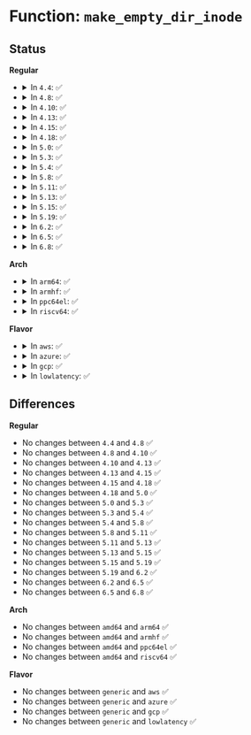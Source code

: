 # Function: <code>make_empty_dir_inode</code>

## Status
<b>Regular</b>
<ul>
<li>
<details>
<summary>In <code>4.4</code>: ✅</summary>

```c
void make_empty_dir_inode(struct inode *inode);
```

**Collision:** Unique Global

**Inline:** No

**Transformation:** False

**Instances:**

```
In fs/libfs.c (ffffffff81234fa0)
Location: fs/libfs.c:1181
Inline: False
Direct callers:
  - fs/proc/inode.c:proc_get_inode
  - fs/proc/proc_sysctl.c:proc_sys_make_inode
  - fs/kernfs/inode.c:kernfs_get_inode
```
**Symbols:**

```
ffffffff81234fa0-ffffffff81235007: make_empty_dir_inode (STB_GLOBAL)
```
</details>
</li>
<li>
<details>
<summary>In <code>4.8</code>: ✅</summary>

```c
void make_empty_dir_inode(struct inode *inode);
```

**Collision:** Unique Global

**Inline:** No

**Transformation:** False

**Instances:**

```
In fs/libfs.c (ffffffff8125d6d0)
Location: fs/libfs.c:1206
Inline: False
Direct callers:
  - fs/proc/inode.c:proc_get_inode
  - fs/proc/proc_sysctl.c:proc_sys_make_inode
  - fs/kernfs/inode.c:kernfs_get_inode
  - fs/debugfs/inode.c:debugfs_create_automount
```
**Symbols:**

```
ffffffff8125d6d0-ffffffff8125d737: make_empty_dir_inode (STB_GLOBAL)
```
</details>
</li>
<li>
<details>
<summary>In <code>4.10</code>: ✅</summary>

```c
void make_empty_dir_inode(struct inode *inode);
```

**Collision:** Unique Global

**Inline:** No

**Transformation:** False

**Instances:**

```
In fs/libfs.c (ffffffff81270bf0)
Location: fs/libfs.c:1192
Inline: False
Direct callers:
  - fs/proc/inode.c:proc_get_inode
  - fs/proc/proc_sysctl.c:proc_sys_make_inode
  - fs/kernfs/inode.c:kernfs_get_inode
  - fs/debugfs/inode.c:debugfs_create_automount
```
**Symbols:**

```
ffffffff81270bf0-ffffffff81270c5c: make_empty_dir_inode (STB_GLOBAL)
```
</details>
</li>
<li>
<details>
<summary>In <code>4.13</code>: ✅</summary>

```c
void make_empty_dir_inode(struct inode *inode);
```

**Collision:** Unique Global

**Inline:** No

**Transformation:** False

**Instances:**

```
In fs/libfs.c (ffffffff8127e3b0)
Location: fs/libfs.c:1197
Inline: False
Direct callers:
  - fs/proc/inode.c:proc_get_inode
  - fs/proc/proc_sysctl.c:proc_sys_make_inode
  - fs/kernfs/inode.c:kernfs_get_inode
  - fs/debugfs/inode.c:debugfs_create_automount
```
**Symbols:**

```
ffffffff8127e3b0-ffffffff8127e416: make_empty_dir_inode (STB_GLOBAL)
```
</details>
</li>
<li>
<details>
<summary>In <code>4.15</code>: ✅</summary>

```c
void make_empty_dir_inode(struct inode *inode);
```

**Collision:** Unique Global

**Inline:** No

**Transformation:** False

**Instances:**

```
In fs/libfs.c (ffffffff812a0e90)
Location: fs/libfs.c:1197
Inline: False
Direct callers:
  - fs/proc/inode.c:proc_get_inode
  - fs/proc/proc_sysctl.c:proc_sys_make_inode
  - fs/kernfs/inode.c:kernfs_get_inode
  - fs/debugfs/inode.c:debugfs_create_automount
```
**Symbols:**

```
ffffffff812a0e90-ffffffff812a0ef6: make_empty_dir_inode (STB_GLOBAL)
```
</details>
</li>
<li>
<details>
<summary>In <code>4.18</code>: ✅</summary>

```c
void make_empty_dir_inode(struct inode *inode);
```

**Collision:** Unique Global

**Inline:** No

**Transformation:** False

**Instances:**

```
In fs/libfs.c (ffffffff812c79f0)
Location: fs/libfs.c:1236
Inline: False
Direct callers:
  - fs/proc/inode.c:proc_get_inode
  - fs/proc/proc_sysctl.c:proc_sys_make_inode
  - fs/kernfs/inode.c:kernfs_get_inode
  - fs/debugfs/inode.c:debugfs_create_automount
```
**Symbols:**

```
ffffffff812c79f0-ffffffff812c7a56: make_empty_dir_inode (STB_GLOBAL)
```
</details>
</li>
<li>
<details>
<summary>In <code>5.0</code>: ✅</summary>

```c
void make_empty_dir_inode(struct inode *inode);
```

**Collision:** Unique Global

**Inline:** No

**Transformation:** False

**Instances:**

```
In fs/libfs.c (ffffffff812dcbf0)
Location: fs/libfs.c:1236
Inline: False
Direct callers:
  - fs/proc/inode.c:proc_get_inode
  - fs/proc/proc_sysctl.c:proc_sys_make_inode
  - fs/kernfs/inode.c:kernfs_get_inode
  - fs/debugfs/inode.c:debugfs_create_automount
```
**Symbols:**

```
ffffffff812dcbf0-ffffffff812dcc53: make_empty_dir_inode (STB_GLOBAL)
```
</details>
</li>
<li>
<details>
<summary>In <code>5.3</code>: ✅</summary>

```c
void make_empty_dir_inode(struct inode *inode);
```

**Collision:** Unique Global

**Inline:** No

**Transformation:** False

**Instances:**

```
In fs/libfs.c (ffffffff812fb2b0)
Location: fs/libfs.c:1269
Inline: False
Direct callers:
  - fs/proc/inode.c:proc_get_inode
  - fs/proc/proc_sysctl.c:proc_sys_make_inode
  - fs/kernfs/inode.c:kernfs_get_inode
  - fs/debugfs/inode.c:debugfs_create_automount
```
**Symbols:**

```
ffffffff812fb2b0-ffffffff812fb313: make_empty_dir_inode (STB_GLOBAL)
```
</details>
</li>
<li>
<details>
<summary>In <code>5.4</code>: ✅</summary>

```c
void make_empty_dir_inode(struct inode *inode);
```

**Collision:** Unique Global

**Inline:** No

**Transformation:** False

**Instances:**

```
In fs/libfs.c (ffffffff8130d0d0)
Location: fs/libfs.c:1309
Inline: False
Direct callers:
  - fs/proc/inode.c:proc_get_inode
  - fs/proc/proc_sysctl.c:proc_sys_make_inode
  - fs/kernfs/inode.c:kernfs_get_inode
  - fs/debugfs/inode.c:debugfs_create_automount
```
**Symbols:**

```
ffffffff8130d0d0-ffffffff8130d133: make_empty_dir_inode (STB_GLOBAL)
```
</details>
</li>
<li>
<details>
<summary>In <code>5.8</code>: ✅</summary>

```c
void make_empty_dir_inode(struct inode *inode);
```

**Collision:** Unique Global

**Inline:** No

**Transformation:** False

**Instances:**

```
In fs/libfs.c (ffffffff81346bf0)
Location: fs/libfs.c:1345
Inline: False
Direct callers:
  - fs/proc/inode.c:proc_get_inode
  - fs/proc/proc_sysctl.c:proc_sys_make_inode
  - fs/kernfs/inode.c:kernfs_init_inode
  - fs/debugfs/inode.c:debugfs_create_automount
```
**Symbols:**

```
ffffffff81346bf0-ffffffff81346c56: make_empty_dir_inode (STB_GLOBAL)
```
</details>
</li>
<li>
<details>
<summary>In <code>5.11</code>: ✅</summary>

```c
void make_empty_dir_inode(struct inode *inode);
```

**Collision:** Unique Global

**Inline:** No

**Transformation:** False

**Instances:**

```
In fs/libfs.c (ffffffff813530e0)
Location: fs/libfs.c:1349
Inline: False
Direct callers:
  - fs/proc/inode.c:proc_get_inode
  - fs/proc/proc_sysctl.c:proc_sys_make_inode
  - fs/kernfs/inode.c:kernfs_init_inode
  - fs/debugfs/inode.c:debugfs_create_automount
```
**Symbols:**

```
ffffffff813530e0-ffffffff81353146: make_empty_dir_inode (STB_GLOBAL)
```
</details>
</li>
<li>
<details>
<summary>In <code>5.13</code>: ✅</summary>

```c
void make_empty_dir_inode(struct inode *inode);
```

**Collision:** Unique Global

**Inline:** No

**Transformation:** False

**Instances:**

```
In fs/libfs.c (ffffffff81359de0)
Location: fs/libfs.c:1349
Inline: False
Direct callers:
  - fs/proc/inode.c:proc_get_inode
  - fs/proc/proc_sysctl.c:proc_sys_make_inode
  - fs/kernfs/inode.c:kernfs_get_inode
  - fs/debugfs/inode.c:debugfs_create_automount
```
**Symbols:**

```
ffffffff81359de0-ffffffff81359e46: make_empty_dir_inode (STB_GLOBAL)
```
</details>
</li>
<li>
<details>
<summary>In <code>5.15</code>: ✅</summary>

```c
void make_empty_dir_inode(struct inode *inode);
```

**Collision:** Unique Global

**Inline:** No

**Transformation:** False

**Instances:**

```
In fs/libfs.c (ffffffff813a8280)
Location: fs/libfs.c:1333
Inline: False
Direct callers:
  - fs/proc/inode.c:proc_get_inode
  - fs/proc/proc_sysctl.c:proc_sys_make_inode
  - fs/kernfs/inode.c:kernfs_get_inode
  - fs/debugfs/inode.c:debugfs_create_automount
```
**Symbols:**

```
ffffffff813a8280-ffffffff813a82e6: make_empty_dir_inode (STB_GLOBAL)
```
</details>
</li>
<li>
<details>
<summary>In <code>5.19</code>: ✅</summary>

```c
void make_empty_dir_inode(struct inode *inode);
```

**Collision:** Unique Global

**Inline:** No

**Transformation:** False

**Instances:**

```
In fs/libfs.c (ffffffff8142cb90)
Location: fs/libfs.c:1349
Inline: False
Direct callers:
  - fs/proc/inode.c:proc_get_inode
  - fs/proc/proc_sysctl.c:proc_sys_make_inode
  - fs/kernfs/inode.c:kernfs_get_inode
  - fs/debugfs/inode.c:debugfs_create_automount
```
**Symbols:**

```
ffffffff8142cb90-ffffffff8142cc00: make_empty_dir_inode (STB_GLOBAL)
```
</details>
</li>
<li>
<details>
<summary>In <code>6.2</code>: ✅</summary>

```c
void make_empty_dir_inode(struct inode *inode);
```

**Collision:** Unique Global

**Inline:** No

**Transformation:** False

**Instances:**

```
In fs/libfs.c (ffffffff814ba2f0)
Location: fs/libfs.c:1366
Inline: False
Direct callers:
  - fs/proc/inode.c:proc_get_inode
  - fs/proc/proc_sysctl.c:proc_sys_make_inode
  - fs/kernfs/inode.c:kernfs_get_inode
  - fs/debugfs/inode.c:debugfs_create_automount
```
**Symbols:**

```
ffffffff814ba2f0-ffffffff814ba360: make_empty_dir_inode (STB_GLOBAL)
```
</details>
</li>
<li>
<details>
<summary>In <code>6.5</code>: ✅</summary>

```c
void make_empty_dir_inode(struct inode *inode);
```

**Collision:** Unique Global

**Inline:** No

**Transformation:** False

**Instances:**

```
In fs/libfs.c (ffffffff814ef290)
Location: fs/libfs.c:1361
Inline: False
Direct callers:
  - fs/proc/inode.c:proc_get_inode
  - fs/proc/proc_sysctl.c:proc_sys_make_inode
  - fs/kernfs/inode.c:kernfs_get_inode
  - fs/debugfs/inode.c:debugfs_create_automount
```
**Symbols:**

```
ffffffff814ef290-ffffffff814ef300: make_empty_dir_inode (STB_GLOBAL)
```
</details>
</li>
<li>
<details>
<summary>In <code>6.8</code>: ✅</summary>

```c
void make_empty_dir_inode(struct inode *inode);
```

**Collision:** Unique Global

**Inline:** No

**Transformation:** False

**Instances:**

```
In fs/libfs.c (ffffffff815239a0)
Location: fs/libfs.c:1672
Inline: False
Direct callers:
  - fs/proc/inode.c:proc_get_inode
  - fs/proc/proc_sysctl.c:proc_sys_make_inode
  - fs/kernfs/inode.c:kernfs_get_inode
  - fs/debugfs/inode.c:debugfs_create_automount
```
**Symbols:**

```
ffffffff815239a0-ffffffff81523a10: make_empty_dir_inode (STB_GLOBAL)
```
</details>
</li>
</ul>
<b>Arch</b>
<ul>
<li>
<details>
<summary>In <code>arm64</code>: ✅</summary>

```c
void make_empty_dir_inode(struct inode *inode);
```

**Collision:** Unique Global

**Inline:** No

**Transformation:** False

**Instances:**

```
In fs/libfs.c (ffff8000103c2068)
Location: fs/libfs.c:1309
Inline: False
Direct callers:
  - fs/proc/inode.c:proc_get_inode
  - fs/proc/proc_sysctl.c:proc_sys_make_inode
  - fs/kernfs/inode.c:kernfs_get_inode
  - fs/debugfs/inode.c:debugfs_create_automount
```
**Symbols:**

```
ffff8000103c2068-ffff8000103c20dc: make_empty_dir_inode (STB_GLOBAL)
```
</details>
</li>
<li>
<details>
<summary>In <code>armhf</code>: ✅</summary>

```c
void make_empty_dir_inode(struct inode *inode);
```

**Collision:** Unique Global

**Inline:** No

**Transformation:** False

**Instances:**

```
In fs/libfs.c (c059e93c)
Location: fs/libfs.c:1309
Inline: False
Direct callers:
  - fs/proc/inode.c:proc_get_inode
  - fs/proc/proc_sysctl.c:proc_sys_make_inode
  - fs/kernfs/inode.c:kernfs_get_inode
  - fs/debugfs/inode.c:debugfs_create_automount
```
**Symbols:**

```
c059e93c-c059e9b4: make_empty_dir_inode (STB_GLOBAL)
```
</details>
</li>
<li>
<details>
<summary>In <code>ppc64el</code>: ✅</summary>

```c
void make_empty_dir_inode(struct inode *inode);
```

**Collision:** Unique Global

**Inline:** No

**Transformation:** False

**Instances:**

```
In fs/libfs.c (c0000000004c1130)
Location: fs/libfs.c:1309
Inline: False
Direct callers:
  - fs/proc/inode.c:proc_get_inode
  - fs/proc/proc_sysctl.c:proc_sys_make_inode
  - fs/kernfs/inode.c:kernfs_get_inode
  - fs/debugfs/inode.c:debugfs_create_automount
```
**Symbols:**

```
c0000000004c1130-c0000000004c11bc: make_empty_dir_inode (STB_GLOBAL)
```
</details>
</li>
<li>
<details>
<summary>In <code>riscv64</code>: ✅</summary>

```c
void make_empty_dir_inode(struct inode *inode);
```

**Collision:** Unique Global

**Inline:** No

**Transformation:** False

**Instances:**

```
In fs/libfs.c (ffffffe0002820b4)
Location: fs/libfs.c:1309
Inline: False
Direct callers:
  - fs/proc/inode.c:proc_get_inode
  - fs/proc/proc_sysctl.c:proc_sys_make_inode
  - fs/kernfs/inode.c:kernfs_get_inode
  - fs/debugfs/inode.c:debugfs_create_automount
```
**Symbols:**

```
ffffffe0002820b4-ffffffe000282124: make_empty_dir_inode (STB_GLOBAL)
```
</details>
</li>
</ul>
<b>Flavor</b>
<ul>
<li>
<details>
<summary>In <code>aws</code>: ✅</summary>

```c
void make_empty_dir_inode(struct inode *inode);
```

**Collision:** Unique Global

**Inline:** No

**Transformation:** False

**Instances:**

```
In fs/libfs.c (ffffffff813056b0)
Location: fs/libfs.c:1309
Inline: False
Direct callers:
  - fs/proc/inode.c:proc_get_inode
  - fs/proc/proc_sysctl.c:proc_sys_make_inode
  - fs/kernfs/inode.c:kernfs_get_inode
  - fs/debugfs/inode.c:debugfs_create_automount
```
**Symbols:**

```
ffffffff813056b0-ffffffff81305713: make_empty_dir_inode (STB_GLOBAL)
```
</details>
</li>
<li>
<details>
<summary>In <code>azure</code>: ✅</summary>

```c
void make_empty_dir_inode(struct inode *inode);
```

**Collision:** Unique Global

**Inline:** No

**Transformation:** False

**Instances:**

```
In fs/libfs.c (ffffffff812f62d0)
Location: fs/libfs.c:1309
Inline: False
Direct callers:
  - fs/proc/inode.c:proc_get_inode
  - fs/proc/proc_sysctl.c:proc_sys_make_inode
  - fs/kernfs/inode.c:kernfs_get_inode
  - fs/debugfs/inode.c:debugfs_create_automount
```
**Symbols:**

```
ffffffff812f62d0-ffffffff812f6333: make_empty_dir_inode (STB_GLOBAL)
```
</details>
</li>
<li>
<details>
<summary>In <code>gcp</code>: ✅</summary>

```c
void make_empty_dir_inode(struct inode *inode);
```

**Collision:** Unique Global

**Inline:** No

**Transformation:** False

**Instances:**

```
In fs/libfs.c (ffffffff813034a0)
Location: fs/libfs.c:1309
Inline: False
Direct callers:
  - fs/proc/inode.c:proc_get_inode
  - fs/proc/proc_sysctl.c:proc_sys_make_inode
  - fs/kernfs/inode.c:kernfs_get_inode
  - fs/debugfs/inode.c:debugfs_create_automount
```
**Symbols:**

```
ffffffff813034a0-ffffffff81303503: make_empty_dir_inode (STB_GLOBAL)
```
</details>
</li>
<li>
<details>
<summary>In <code>lowlatency</code>: ✅</summary>

```c
void make_empty_dir_inode(struct inode *inode);
```

**Collision:** Unique Global

**Inline:** No

**Transformation:** False

**Instances:**

```
In fs/libfs.c (ffffffff81314820)
Location: fs/libfs.c:1309
Inline: False
Direct callers:
  - fs/proc/inode.c:proc_get_inode
  - fs/proc/proc_sysctl.c:proc_sys_make_inode
  - fs/kernfs/inode.c:kernfs_get_inode
  - fs/debugfs/inode.c:debugfs_create_automount
```
**Symbols:**

```
ffffffff81314820-ffffffff81314883: make_empty_dir_inode (STB_GLOBAL)
```
</details>
</li>
</ul>

## Differences
<b>Regular</b>
<ul>
<li>
No changes between <code>4.4</code> and <code>4.8</code> ✅
</li>
<li>
No changes between <code>4.8</code> and <code>4.10</code> ✅
</li>
<li>
No changes between <code>4.10</code> and <code>4.13</code> ✅
</li>
<li>
No changes between <code>4.13</code> and <code>4.15</code> ✅
</li>
<li>
No changes between <code>4.15</code> and <code>4.18</code> ✅
</li>
<li>
No changes between <code>4.18</code> and <code>5.0</code> ✅
</li>
<li>
No changes between <code>5.0</code> and <code>5.3</code> ✅
</li>
<li>
No changes between <code>5.3</code> and <code>5.4</code> ✅
</li>
<li>
No changes between <code>5.4</code> and <code>5.8</code> ✅
</li>
<li>
No changes between <code>5.8</code> and <code>5.11</code> ✅
</li>
<li>
No changes between <code>5.11</code> and <code>5.13</code> ✅
</li>
<li>
No changes between <code>5.13</code> and <code>5.15</code> ✅
</li>
<li>
No changes between <code>5.15</code> and <code>5.19</code> ✅
</li>
<li>
No changes between <code>5.19</code> and <code>6.2</code> ✅
</li>
<li>
No changes between <code>6.2</code> and <code>6.5</code> ✅
</li>
<li>
No changes between <code>6.5</code> and <code>6.8</code> ✅
</li>
</ul>
<b>Arch</b>
<ul>
<li>
No changes between <code>amd64</code> and <code>arm64</code> ✅
</li>
<li>
No changes between <code>amd64</code> and <code>armhf</code> ✅
</li>
<li>
No changes between <code>amd64</code> and <code>ppc64el</code> ✅
</li>
<li>
No changes between <code>amd64</code> and <code>riscv64</code> ✅
</li>
</ul>
<b>Flavor</b>
<ul>
<li>
No changes between <code>generic</code> and <code>aws</code> ✅
</li>
<li>
No changes between <code>generic</code> and <code>azure</code> ✅
</li>
<li>
No changes between <code>generic</code> and <code>gcp</code> ✅
</li>
<li>
No changes between <code>generic</code> and <code>lowlatency</code> ✅
</li>
</ul>
